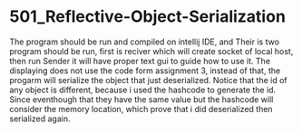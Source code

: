 # 501_Reflective-Object-Serialization


The program should be run and compiled on intellij IDE, and Their is two program should be run, first is reciver which will create socket of local host, then run Sender it will have proper text gui to guide how to use it.
The displaying does not use the code form assignment 3, instead of that, the progarm will serialize the object that just deserialized. Notice that the id of any object is different, because i used the hashcode to generate the id.
Since eventhough that they have the same value but the hashcode will consider the memory location, which prove that i did deserialized then serialized again.
